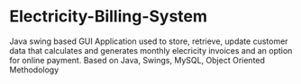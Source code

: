 # Electricity-Billing-System
 Java swing based GUI Application used to store, retrieve, update customer data that calculates and generates monthly elecricity invoices and an option for online payment.
 Based on Java, Swings, MySQL, Object Oriented Methodology
